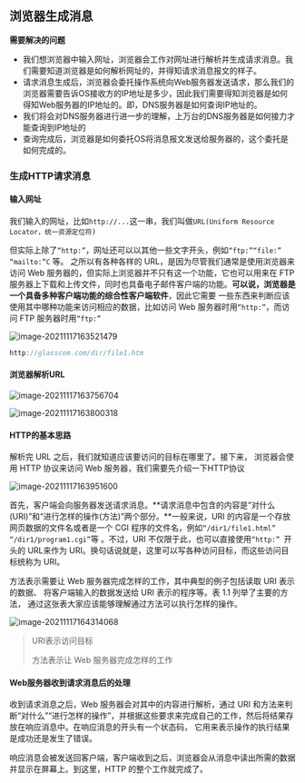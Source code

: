 ## 浏览器生成消息

**需要解决的问题**

- 我们想浏览器中输入网址，浏览器会工作对网址进行解析并生成请求消息。我们需要知道浏览器是如何解析网址的，并得知请求消息报文的样子。
- 请求消息生成后，浏览器会委托操作系统向Web服务器发送请求，那么我们的浏览器需要告诉OS接收方的IP地址是多少，因此我们需要得知浏览器是如何得知Web服务器的IP地址的。即，DNS服务器是如何查询IP地址的。
- 我们将会对DNS服务器进行进一步的理解，上万台的DNS服务器是如何接力才能查询到IP地址的
- 查询完成后，浏览器是如何委托OS将消息报文发送给服务器的，这个委托是如何完成的。

### 生成HTTP请求消息

#### 输入网址

我们输入的网址，比如`http://...`这一串，我们叫做`URL(Uniform Resource Locator，统一资源定位符)`

但实际上除了`“http:”`，网址还可以以其他一些文字开头，例如`“ftp:”“file:” “mailto:”C` 等。 之所以有各种各样的 URL，是因为尽管我们通常是使用浏览器来访问 Web 服务器的，但实际上浏览器并不只有这一个功能，它也可以用来在 FTP服务器上下载和上传文件，同时也具备电子邮件客户端的功能。**可以说，浏览器是一个具备多种客户端功能的综合性客户端软件**，因此它需要 一些东西来判断应该使用其中哪种功能来访问相应的数据，比如访问 Web 服务器时用`“http:”`，而访问 FTP 服务器时用`“ftp:”`

![image-20211117163521479](https://syz-picture.oss-cn-shenzhen.aliyuncs.com/image-20211117163521479.png)

```C
http://glasscom.com/dir/file1.htm
```

#### 浏览器解析URL

![image-20211117163756704](https://syz-picture.oss-cn-shenzhen.aliyuncs.com/image-20211117163756704.png)

![image-20211117163800318](https://syz-picture.oss-cn-shenzhen.aliyuncs.com/image-20211117163800318.png)

#### HTTP的基本思路

解析完 URL 之后，我们就知道应该要访问的目标在哪里了。接下来， 浏览器会使用 HTTP 协议来访问 Web 服务器，我们需要先介绍一下HTTP协议

![image-20211117163951600](https://syz-picture.oss-cn-shenzhen.aliyuncs.com/image-20211117163951600.png)

首先，客户端会向服务器发送请求消息。**请求消息中包含的内容是“对什么(URI)”和“进行怎样的操作(方法)”两个部分。**一般来说，URI 的内容是一个存放网页数据的文件名或者是一个 CGI 程序的文件名，例如`“/dir1/file1.html”` `“/dir1/program1.cgi”`等 。不过，URI 不仅限于此，也可以直接使用`“http:” `开头的 URL来作为 URI。换句话说就是，这里可以写各种访问目标，而这些访问目标统称为 URI。 

方法表示需要让 Web 服务器完成怎样的工作，其中典型的例子包括读取 URI 表示的数据、 将客户端输入的数据发送给 URI 表示的程序等。表 1.1 列举了主要的方法， 通过这张表大家应该能够理解通过方法可以执行怎样的操作。

![image-20211117164314068](https://syz-picture.oss-cn-shenzhen.aliyuncs.com/image-20211117164314068.png)

> URI表示访问目标
>
> 方法表示让 Web 服务器完成怎样的工作

#### Web服务器收到请求消息后的处理

收到请求消息之后，Web 服务器会对其中的内容进行解析，通过 URI 和方法来判断“对什么”“进行怎样的操作”，并根据这些要求来完成自己的工作，然后将结果存放在响应消息中。在响应消息的开头有一个状态码， 它用来表示操作的执行结果是成功还是发生了错误。

响应消息会被发送回客户端，客户端收到之后，浏览器会从消息中读出所需的数据并显示在屏幕上。到这里，HTTP 的整个工作就完成了。

